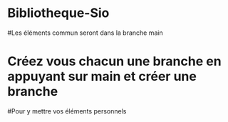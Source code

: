 # Bibliotheque-Sio
#Les éléments commun seront dans la branche main
# Créez vous chacun une branche en appuyant sur main et créer une branche 
#Pour y mettre vos éléments personnels
